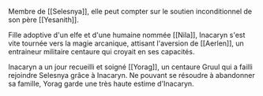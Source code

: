 Membre de [[Selesnya]], elle peut compter sur le soutien inconditionnel de son père [[Yesanith]]. 

Fille adoptive d'un elfe et d'une humaine nommée [[Nila]], Inacaryn s'est vite tournée vers la magie arcanique, attisant l'aversion de [[Aerlen]], un entraineur militaire centaure qui croyait en ses capacités.

Inacaryn a un jour recueilli et soigné [[Yorag]], un centaure Gruul qui a failli rejoindre Selesnya grâce à Inacaryn. Ne pouvant se résoudre à abandonner sa famille, Yorag garde une très haute estime d'Inacaryn.

